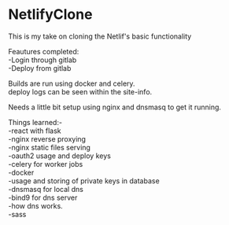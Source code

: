 # NetlifyClone
This is my take on cloning the Netlif's basic functionality <br/>

Feautures completed: <br/>
  -Login through gitlab <br/>
  -Deploy from gitlab <br/>

Builds are run using docker and celery. <br/>
deploy logs can be seen within the site-info. <br/>

Needs a little bit setup using nginx and dnsmasq to get it running. <br/>

Things learned:- <br/>
  -react with flask <br/>
  -nginx reverse proxying <br/>
  -nginx static files serving <br/>
  -oauth2 usage and deploy keys <br/>
  -celery for worker jobs <br/>
  -docker <br/>
  -usage and storing of private keys in database <br/>
  -dnsmasq for local dns <br/>
  -bind9 for dns server <br/>
  -how dns works. <br/>
  -sass <br/>
